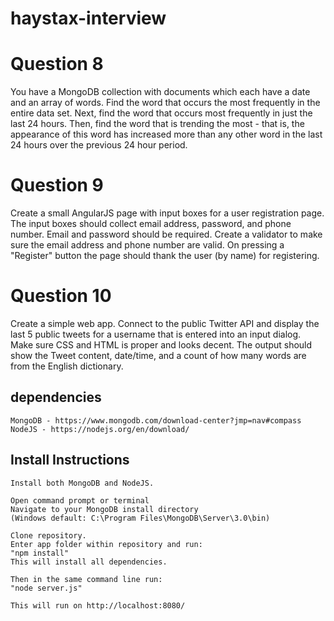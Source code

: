 # haystax-interview

# Question 8
You have a MongoDB collection with documents which each have a date and an array of words. Find the word that occurs the most frequently in the entire data set. Next, find the word that occurs most frequently in just the last 24 hours. Then, find the word that is trending the most - that is, the appearance of this word has increased more than any other word in the last 24 hours over the previous 24 hour period.

# Question 9
Create a small AngularJS page with input boxes for a user registration page. The input boxes should collect email address, password, and phone number. Email and password should be required. Create a validator to make sure the email address and phone number are valid. On pressing a "Register" button the page should thank the user (by name) for registering. 

# Question 10
Create a simple web app. Connect to the public Twitter API and display the last 5 public tweets for a username that is entered into an input dialog. Make sure CSS and HTML is proper and looks decent. The output should show the Tweet content, date/time, and a count of how many words are from the English dictionary.

## dependencies
    
    MongoDB - https://www.mongodb.com/download-center?jmp=nav#compass
    NodeJS - https://nodejs.org/en/download/

## Install Instructions

    Install both MongoDB and NodeJS. 
    
    Open command prompt or terminal 
    Navigate to your MongoDB install directory
    (Windows default: C:\Program Files\MongoDB\Server\3.0\bin)
    
    Clone repository. 
    Enter app folder within repository and run:
    "npm install"
    This will install all dependencies.
    
    Then in the same command line run:
    "node server.js"
    
    This will run on http://localhost:8080/
